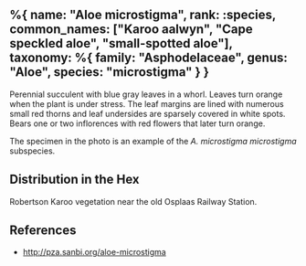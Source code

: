 %{
    name: "Aloe microstigma",
    rank: :species,
    common_names: ["Karoo aalwyn", "Cape speckled aloe", "small-spotted aloe"],
    taxonomy: %{
        family: "Asphodelaceae",
        genus: "Aloe",
        species: "microstigma"
    }
}
---

Perennial succulent with blue gray leaves in a whorl. Leaves turn orange when the plant is under stress. The leaf margins are lined with numerous small red thorns and leaf undersides are sparsely covered in white spots. Bears one or two inflorences with red flowers that later turn orange.

<!-- read more -->

The specimen in the photo is an example of the *A. microstigma microstigma* subspecies.

## Distribution in the Hex

Robertson Karoo vegetation near the old Osplaas Railway Station.

## References

* http://pza.sanbi.org/aloe-microstigma